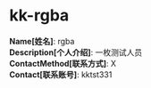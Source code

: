# kk-rgba

**Name[姓名]**: rgba  
**Description[个人介绍]**: 一枚测试人员  
**ContactMethod[联系方式]**: X  
**Contact[联系账号]**: kktst331
